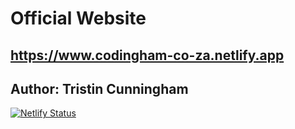 # Official Website
## https://www.codingham-co-za.netlify.app
## Author: Tristin Cunningham

[![Netlify Status](https://api.netlify.com/api/v1/badges/2dcb8855-f3c5-43fe-97c1-80c81efc4fc7/deploy-status)](https://app.netlify.com/sites/codingham-co-za/deploys)